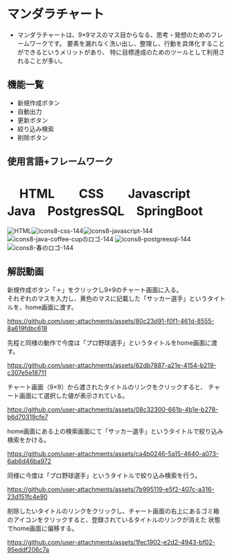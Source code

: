 # マンダラチャート
* マンダラチャートは、9×9マスのマス目からなる、思考・発想のためのフレームワークです。
  要素を漏れなく洗い出し、整理し、行動を具体化することができるというメリットがあり、
  特に目標達成のためのツールとして利用されることが多い。
## 機能一覧
* 新規作成ボタン
* 自動出力
* 更新ボタン
* 絞り込み検索
* 削除ボタン
## 使用言語+フレームワーク
  # 　HTML　　CSS　　Javascript　Java　PostgresSQL　SpringBoot 
 ![HTML](https://github.com/user-attachments/assets/3205a63e-55b8-4fba-8bfe-f229a3e68854)![icons8-css-144](https://github.com/user-attachments/assets/cae70792-abc7-4b8e-b0ce-ef0164a0e987)![icons8-javascript-144](https://github.com/user-attachments/assets/0c6e31ff-8326-4c31-8224-715204d6177a)![icons8-java-coffee-cupのロゴ-144](https://github.com/user-attachments/assets/d3396ab2-d4d7-4c77-9542-080cd6f8198d)
![icons8-postgreesql-144](https://github.com/user-attachments/assets/e853ff46-108d-41a2-b842-df18602047dd)
![icons8-春のロゴ-144](https://github.com/user-attachments/assets/0f21181a-3386-489d-915a-bdcb3609db6e)
## 解説動画

新規作成ボタン「＋」をクリックし9×9のチャート画面に入る。  
それぞれのマスを入力し、黄色のマスに記載した「サッカー選手」というタイトルを、home画面に渡す。

https://github.com/user-attachments/assets/80c23d91-f0f1-461d-8555-8a619fdbc618

先程と同様の動作で今度は「プロ野球選手」というタイトルをhome画面に渡す。

https://github.com/user-attachments/assets/62db7887-a21e-4154-b219-c307e5e18711

チャート画面（9×9）から渡されたタイトルのリンクをクリックすると、
チャート画面にて選択した値が表示されている。

https://github.com/user-attachments/assets/08c32300-661b-4b1e-b278-b6d70319cfe7

home画面にある上の検索画面にて「サッカー選手」というタイトルで絞り込み検索をかける。

https://github.com/user-attachments/assets/ca4b0246-5a15-4640-a073-6ab6d46ba972

同様に今度は「プロ野球選手」というタイトルで絞り込み検索を行う。

https://github.com/user-attachments/assets/7b995119-e5f2-407c-a316-23d151fc4e90

削除したいタイトルのリンクをクリックし、チャート画面の右上にあるゴミ箱
のアイコンをクリックすると、登録されているタイトルのリンクが消えた
状態でhome画面に偏移する。

https://github.com/user-attachments/assets/1fec1902-e2d2-4943-bf02-95eddf206c7a



